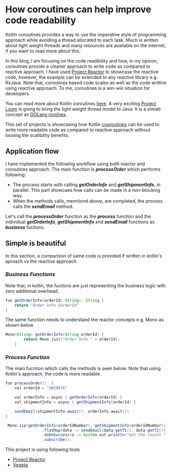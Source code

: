# How coroutines can help improve code readability
Kotlin coroutines provides a way to use the imperative style of programming approach while avoiding a thread allocated to each task. Much is written about light weight threads and many resources are available on the internet, if you want to read more about this. 

In this blog, I am focusing on the code readibility and how, in my opinon, coroutines provide a cleaner approach to write code as compared to reactive approach. I have used [Project Reactor](https://projectreactor.io) to showcase the reactive code, however, the example can be extended to any reactive library e.g. RxJava. Note that, coroutines based code scales as well as the code writtne using reactive approach. To me, coroutines is a win-win situation for developers.

You can read more about Kotlin coroutines [here](https://kotlinlang.org/docs/reference/coroutines-overview.html). A very exciting [Project Loom](https://openjdk.java.net/projects/loom/) is going to bring the light weight thread model to Java. It is a simialr concept as [GOLang routines](https://tour.golang.org/concurrency/1). 


This set of projects is showcasing how Kotlin [couroutines](https://kotlinlang.org/docs/reference/coroutines-overview.html) can be used to write more readable code as compared to reactive approach without loosing the scalibility benefits.

## Application flow
I have implemented the following workflow using both reactor and coroutines approach. The main function is **_processOrder_** which performs following: 
- The process starts with calling **_getOrderInfo_** and **_getShipmentInfo_**, in parallel. This part showcaes how calls can be made in a non-blocking way.
- When the methods calls, menrtiond above, are completed, the process calls the **_sendEmail_** method. 

Let's call the **_processOrder_** function as the **_process_** function and the individual **_getOrderInfo_**, **_getShipmentInfo_** and **_sendEmail_** functions as **_business_** fuctions.

## Simple is beautiful
In this section, a comparison of same code is provided if written in kotlin's aproach vs the reactive approach.

### **_Business Functions_**
Note that, in kotlin, the fuctions are just representing the business logic with zero additional overhead.
```java
fun getOrderInfo(orderId: String): String {
    return "Order Info $orderId"
} 
```

The same function needs to understand the reactor concepts e.g. Mono as shown below
```java
Mono<String> getOrderInfo(String orderId) {
        return Mono.just("Order Info " + orderId);
    }
```

### **_Process Function_**
The main fucntion which calls the methods is seen below.
Note that using Kotlin's approach, the code is more readable.

```java
fun processOrder()  {
    val orderId = "SN19876"

    val orderInfo = async { getOrderInfo(orderId) }
    val shipmentInfo = async { getShipmentInfo(orderId) }

    sendEmail(shipmentInfo.await(), orderInfo.await())
}
```

```java
 Mono.zip(getOrderInfo(orderIdNumber), getShipmentInfo(orderIdNumber))
                .flatMap(data -> sendEmail(data.getT1(), data.getT2()))
                .doOnSuccess(o -> System.out.println("Got the result " + o))
                .subscribe();
```

This project is using following tools 
-   [Project Reactor](https://projectreactor.io)
-   [Vegeta](https://github.com/tsenart/vegeta)

